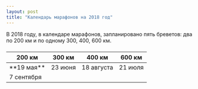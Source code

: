 ```yaml
---
layout: post
title: "Календарь марафонов на 2018 год"
---
```


В 2018 году, в календаре марафонов, запланировано пять бреветов: два по 200 км и по одному 300, 400, 600 км.

<table>
<thead>
<td align="center">
<tr class="header">
<th>200 км</th>
<th>300 км</th>
<th>400 км</th>  
<th>600 км</th>  
</tr>
</td>
</thead>
<tbody>
<tr>
<td markdown="span">**19 мая**</td>
<td markdown="span">23 июня</td>
<td markdown="span">18 августа</td>
<td markdown="span">21 июля</td>
</tr>
<tr>
<td markdown="span">7 сентября</td>
<td markdown="span"> </td>
<td markdown="span"> </td>
<td markdown="span"> </td>
</tr>
</tbody>
</table>

